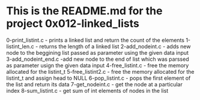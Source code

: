 # This is the README.md for the project 0x012-linked_lists
0-print_listint.c - prints a linked list and return the count of the elements
1-listint_len.c - returns the length of a linked list
2-add_nodeint.c - adds new node to the beggining list passed as parameter using the given data input
3-add_nodeint_end.c -add new node to the end of list which was parssed as parameter usign the given data input
4-free_listint.c - free the memory allocated for the listint_t
5-free_listint2.c - free the memory allocated for the listint_t and assign head to NULL
6-pop_listint.c - pops the first element of the list and return its data
7-get_nodeint.c - get the node at a particular index
8-sum_listint.c - get sum of int elements of nodes in the list
